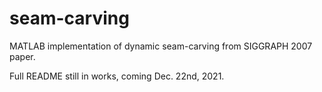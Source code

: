 # seam-carving
MATLAB implementation of dynamic seam-carving from SIGGRAPH 2007 paper.

Full README still in works, coming Dec. 22nd, 2021.

